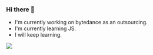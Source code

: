 ### Hi there 👋
- I'm currently working on bytedance as an outsourcing.
- I'm currently learning JS.
- I will keep learning.
<img src="https://img.shields.io/badge/interest-swr-orange"/>
